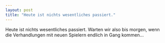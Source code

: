 ```yaml
---
layout: post
title: "Heute ist nichts wesentliches passiert."
---
```


Heute ist nichts wesentliches passiert. Warten wir also bis morgen, wenn die Verhandlungen mit neuen Spielern endlich in Gang kommen...
